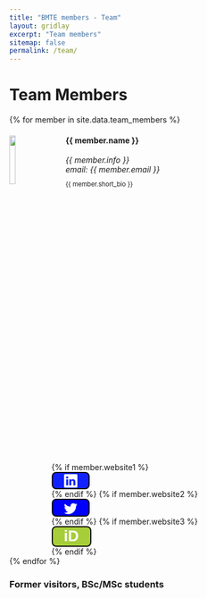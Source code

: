 ```yaml
---
title: "BMTE members - Team"
layout: gridlay
excerpt: "Team members"
sitemap: false
permalink: /team/
---
```


<style>

.button {
    clear: none;
    border-radius: 8px;
    color: white;
    padding: 1px 20px;
    display: inline-block;
    -webkit-transition-duration: 0.4s; /* Safari */
    transition-duration: 0.4s;
    cursor: pointer;
}

.linkedin {
    background-color: #1122FF;
    color: white;
    padding-top: 2px;
    border: 2px solid #0C090A;
}
.twitter {
    background-color: blue;
    color: white;
    padding-top: 3px;
    border: 2px solid #0C090A;
}
.orcid {
    text-align: center;
    text-decoration: none;
    font-size: 27px;
    background-color: #A6CE39;
    color: white;
    border: 2px solid #0C090A;
}
</style>

# Team Members

{% for member in site.data.team_members %}

<div class="row">

<div class="col-sm-12 clearfix">
  <img src="{{ site.url }}{{ site.baseurl }}/images/teampic/{{ member.photo }}" class="img-responsive" width="15%" style="float: left" />
  
  <div style='margin-left:20%;'>
  <h4>{{ member.name }}</h4>
  <i>{{ member.info }}
  <br>email: {{ member.email }}</i>

  <p style="font-size:.8em">{{ member.short_bio }}</p>
</div>

<p style="clear:both;"></p>
<div class="row button-row" style="margin-left: 15%;">
{% if member.website1 %}
<div class="col-md-4">
<button
	class="button linkedin"
	onclick="window.location.href='{{ member.website1 }}'"
type="button"> <svg xmlns="http://www.w3.org/2000/svg" width="24" height="24" fill="currentColor" class="bi bi-linkedin" viewBox="0 0 16 16"> <path d="M0 1.146C0 .513.526 0 1.175 0h13.65C15.474 0 16 .513 16 1.146v13.708c0 .633-.526 1.146-1.175 1.146H1.175C.526 16 0 15.487 0 14.854zm4.943 12.248V6.169H2.542v7.225zm-1.2-8.212c.837 0 1.358-.554 1.358-1.248-.015-.709-.52-1.248-1.342-1.248S2.4 3.226 2.4 3.934c0 .694.521 1.248 1.327 1.248zm4.908 8.212V9.359c0-.216.016-.432.08-.586.173-.431.568-.878 1.232-.878.869 0 1.216.662 1.216 1.634v3.865h2.401V9.25c0-2.22-1.184-3.252-2.764-3.252-1.274 0-1.845.7-2.165 1.193v.025h-.016l.016-.025V6.169h-2.4c.03.678 0 7.225 0 7.225z"/> </svg>
</button>
</div>
{% endif %}
{% if member.website2 %}
<div class="col-md-4">
<button
	class="button twitter"
	onclick="window.location.href='{{ member.website2 }}'"
type="button"> <svg xmlns="http://www.w3.org/2000/svg" width="24" height="24" fill="currentColor" class="bi bi-twitter" viewBox="0 0 16 16"> <path d="M5.026 15c6.038 0 9.341-5.003 9.341-9.334q.002-.211-.006-.422A6.7 6.7 0 0 0 16 3.542a6.7 6.7 0 0 1-1.889.518 3.3 3.3 0 0 0 1.447-1.817 6.5 6.5 0 0 1-2.087.793A3.286 3.286 0 0 0 7.875 6.03a9.32 9.32 0 0 1-6.767-3.429 3.29 3.29 0 0 0 1.018 4.382A3.3 3.3 0 0 1 .64 6.575v.045a3.29 3.29 0 0 0 2.632 3.218 3.2 3.2 0 0 1-.865.115 3 3 0 0 1-.614-.057 3.28 3.28 0 0 0 3.067 2.277A6.6 6.6 0 0 1 .78 13.58a6 6 0 0 1-.78-.045A9.34 9.34 0 0 0 5.026 15"/> </svg>
</button>
</div>
{% endif %}
{% if member.website3 %}
<div class="col-md-4">
<button
	class="button orcid"
	onclick="window.location.href='{{ member.website3 }}'"
type="button"><strong> iD</strong></button>
</div>
{% endif %}
</div>


</div>
</div>
{% endfor %}

### Former visitors, BSc/MSc students
